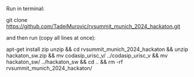Run in terminal:

git clone https://github.com/TadejMurovic/rvsummit_munich_2024_hackaton.git

and then run (copy all lines at once):

apt-get install zip unzip &&
cd rvsummit_munich_2024_hackaton &&
unzip hackaton_sw.zip &&
mv codasip_urisc_v/ ../codasip_urisc_v &&
mv hackaton_sw/ ../hackaton_sw  &&
cd .. &&
rm -rf rvsummit_munich_2024_hackaton/
